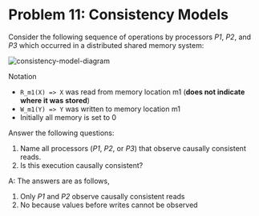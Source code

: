 # Problem 11: Consistency Models

Consider the following sequence of operations by processors _P1_, _P2_, and _P3_ which occurred in a distributed shared memory system:

![consistency-model-diagram](https://s3.amazonaws.com/content.udacity-data.com/courses/ud923/notes/ud923-final-consistency-models.png)

Notation

- `R_m1(X) => X` was read from memory location m1 (**does not indicate where it was stored**)
- `W_m1(Y) => Y` was written to memory location m1
- Initially all memory is set to 0

Answer the following questions:

1. Name all processors (_P1_, _P2_, or _P3_) that observe causally consistent reads.
2. Is this execution causally consistent?

A: The answers are as follows,

1. Only *P1* and *P2* observe causally consistent reads
2. No because values before writes cannot be observed
